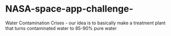 # NASA-space-app-challenge-
Water Contamination Crises - our idea is to basically make a treatment plant that turns contaminated water to 85-90% pure water
